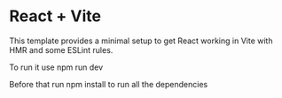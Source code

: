 # React + Vite

This template provides a minimal setup to get React working in Vite with HMR and some ESLint rules.

To run it use npm run dev



Before that run npm install to run all the dependencies